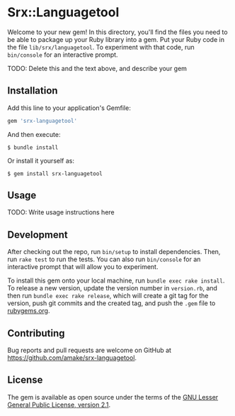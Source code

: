 # Srx::Languagetool

Welcome to your new gem! In this directory, you'll find the files you need to be able to package up your Ruby library into a gem. Put your Ruby code in the file `lib/srx/languagetool`. To experiment with that code, run `bin/console` for an interactive prompt.

TODO: Delete this and the text above, and describe your gem

## Installation

Add this line to your application's Gemfile:

```ruby
gem 'srx-languagetool'
```

And then execute:

    $ bundle install

Or install it yourself as:

    $ gem install srx-languagetool

## Usage

TODO: Write usage instructions here

## Development

After checking out the repo, run `bin/setup` to install dependencies. Then, run `rake test` to run the tests. You can also run `bin/console` for an interactive prompt that will allow you to experiment.

To install this gem onto your local machine, run `bundle exec rake install`. To release a new version, update the version number in `version.rb`, and then run `bundle exec rake release`, which will create a git tag for the version, push git commits and the created tag, and push the `.gem` file to [rubygems.org](https://rubygems.org).

## Contributing

Bug reports and pull requests are welcome on GitHub at https://github.com/amake/srx-languagetool.

## License

The gem is available as open source under the terms of the [GNU Lesser General
Public License, version 2.1](https://opensource.org/licenses/LGPL-2.1).
